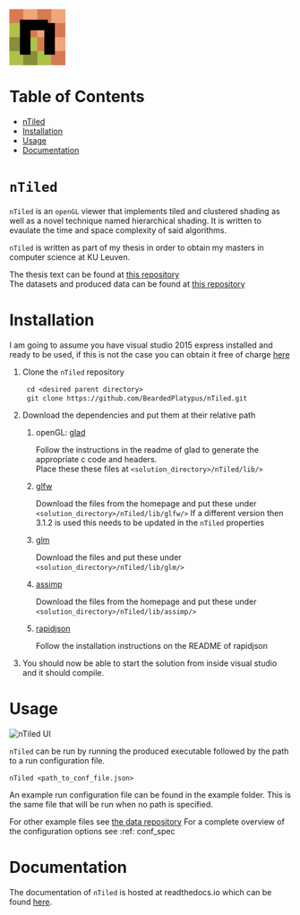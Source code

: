 <img src="https://github.com/BeardedPlatypus/nTiled/blob/master/nTiled_icon.png?raw=true" alt="nTiled" title="nTiled" align="center" height=100px />

# Table of Contents
- [nTiled](#ntiled)
- [Installation](#installation)
- [Usage](#usage)
- [Documentation](#documentation)

# `nTiled`

`nTiled` is an `openGL` viewer that implements tiled and clustered shading as
well as a novel technique named hierarchical shading. It is written to evaulate
the time and space complexity of said algorithms.  

`nTiled` is written as part of my thesis in order to obtain my masters in
computer science at KU Leuven.  

The thesis text can be found at [this repository](https://github.com/BeardedPlatypus/thesis-latex)  
The datasets and produced data can be found at [this repository](https://github.com/BeardedPlatypus/thesis-data-suite)  


# Installation

I am going to assume you have visual studio 2015 express installed and ready
to be used, if this is not the case you can obtain it free of charge
[here](https://www.visualstudio.com/downloads/)

1. Clone the `nTiled` repository  

        cd <desired parent directory>
        git clone https://github.com/BeardedPlatypus/nTiled.git
      
2. Download the dependencies and put them at their relative path
   1. openGL: [glad](https://github.com/Dav1dde/glad)  
   
      Follow the instructions in the readme of glad to generate the
      appropriate c code and headers.  
      Place these these files at `<solution_directory>/nTiled/lib/>`   
      
   2. [glfw](http://www.glfw.org)  
   
      Download the files from the homepage and put these under
      `<solution_directory>/nTiled/lib/glfw/>`
      If a different version then 3.1.2 is used this needs to be
      updated in the `nTiled` properties  
      
   3. [glm](https://github.com/g-truc/glm/releases)  
   
      Download the files and put these under
      `<solution_directory>/nTiled/lib/glm/>`  
      
   4. [assimp](http://www.assimp.org)  
   
      Download the files from the homepage and put these under
      `<solution_directory>/nTiled/lib/assimp/>`  
      
   5. [rapidjson](https://github.com/miloyip/rapidjson)  
   
      Follow the installation instructions on the README of rapidjson  

3. You should now be able to start the solution from inside visual studio
   and it should compile.  


# Usage

![nTiled UI](http://i.imgur.com/kYHsWii.png)

`nTiled` can be run by running the produced executable followed by
the path to a run configuration file.

    nTiled <path_to_conf_file.json>

An example run configuration file can be found in the example folder.
This is the same file that will be run when no path is specified.

For other example files see [the data repository](https://github.com/BeardedPlatypus/thesis-data-suite)
For a complete overview of the configuration options see :ref: conf_spec


# Documentation

The documentation of `nTiled` is hosted at readthedocs.io which can be found 
[here](www.readthedocs.io).
